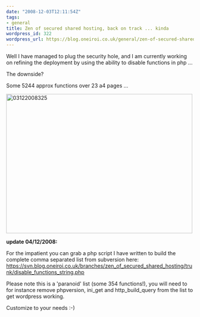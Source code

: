 ```yaml
---
date: "2008-12-03T12:11:54Z"
tags:
- general
title: Zen of secured shared hosting, back on track ... kinda
wordpress_id: 322
wordpress_url: https://blog.oneiroi.co.uk/general/zen-of-secured-shared-hosting-back-on-track-kinda
---
```

Well I have managed to plug the security hole, and I am currently working on refining the deployment by using the ability to disable functions in php ...

The downside?

Some 5244 approx functions over 23 a4 pages ...

<a title="03122008325 by Ascrethy, on Flickr" href="https://www.flickr.com/photos/31732936@N06/3079949402/"><img src="https://farm4.static.flickr.com/3216/3079949402_9b0b492a6c.jpg" alt="03122008325" width="500" height="375" /></a>

<strong>update 04/12/2008:</strong>

For the impatient you can grab a php script I have written to build the complete comma separated list from subversion here: <a href="https://svn.blog.oneiroi.co.uk/branches/zen_of_secured_shared_hosting/trunk/disable_functions_string.php">https://svn.blog.oneiroi.co.uk/branches/zen_of_secured_shared_hosting/trunk/disable_functions_string.php
</a>

Please note this is a 'paranoid' list (some 354 functions!), you will need to for instance remove phpversion, ini_get and http_build_query from the list to get wordpress working.

Customize to your needs :-)
